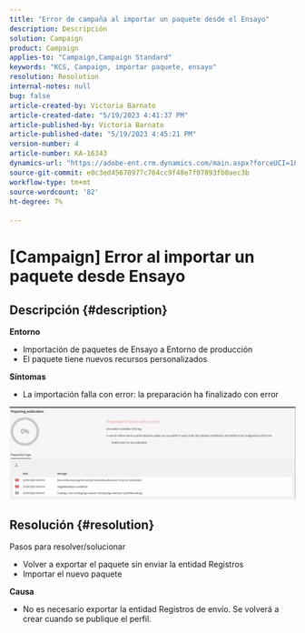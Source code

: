```yaml
---
title: "Error de campaña al importar un paquete desde el Ensayo"
description: Descripción
solution: Campaign
product: Campaign
applies-to: "Campaign,Campaign Standard"
keywords: "KCS, Campaign, importar paquete, ensayo"
resolution: Resolution
internal-notes: null
bug: false
article-created-by: Victoria Barnato
article-created-date: "5/19/2023 4:41:37 PM"
article-published-by: Victoria Barnato
article-published-date: "5/19/2023 4:45:21 PM"
version-number: 4
article-number: KA-16343
dynamics-url: "https://adobe-ent.crm.dynamics.com/main.aspx?forceUCI=1&pagetype=entityrecord&etn=knowledgearticle&id=3a456c02-64f6-ed11-8848-6045bd0065b6"
source-git-commit: e0c3ed45670977c764cc9f48e7f07893fb0aec3b
workflow-type: tm+mt
source-wordcount: '82'
ht-degree: 7%

---
```


# [Campaign] Error al importar un paquete desde Ensayo

## Descripción {#description}

<b>Entorno</b>
- Importación de paquetes de Ensayo a Entorno de producción
- El paquete tiene nuevos recursos personalizados

<b>Síntomas</b>
- La importación falla con error: la preparación ha finalizado con error


![](assets/___3b456c02-64f6-ed11-8848-6045bd0065b6___.jpeg)




## Resolución {#resolution}

Pasos para resolver/solucionar
- Volver a exportar el paquete sin enviar la entidad Registros
- Importar el nuevo paquete

<b>Causa</b>
- No es necesario exportar la entidad Registros de envío. Se volverá a crear cuando se publique el perfil.



